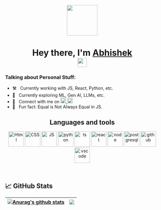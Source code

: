 <div id="header" align="center">
  <img src="https://media.giphy.com/media/M9gbBd9nbDrOTu1Mqx/giphy.gif" width="100"/>
</div>

<h1 align="center">
  Hey there, I'm <a href="https://abhishek-1804.github.io/abhishekdeshpande_portfolio/" target="_blank">Abhishek</a>
  <br>
  <img src="https://media.giphy.com/media/hvRJCLFzcasrR4ia7z/giphy.gif" width="30px"/>
</h1>

### Talking about Personal Stuff:

- 🛠 &nbsp; Currently working with JS, React, Python, etc.
- 🚀 &nbsp; Currently exploring ML, Gen AI, LLMs, etc.
- 💬 &nbsp; Connect with me on
  <a href="https://www.linkedin.com/in/abhishekdeshpande18/">
    <img src="https://img.shields.io/badge/LinkedIn-0077B5?style=for-the-badge&logo=linkedin&logoColor=white" height="18" />
  </a>
  <a href="mailto:abhidp55@gmail.com">
    <img src="https://img.shields.io/badge/Gmail-D14836?style=for-the-badge&logo=gmail&logoColor=white" height="18" />
  </a>
- 👾 &nbsp; Fun fact: Equal is Not Always Equal in JS.

<h2 align="center">Languages and tools</h2>
<p align="center">

<img src="https://raw.githubusercontent.com/bablubambal/All_logo_and_pictures/1ac69ce5fbc389725f16f989fa53c62d6e1b4883/social%20icons/html5.svg" alt="Html" height="50" width="50" />
<img src="https://raw.githubusercontent.com/bablubambal/All_logo_and_pictures/1ac69ce5fbc389725f16f989fa53c62d6e1b4883/social%20icons/css3.svg" alt="CSS" height="50" width="50" />
<img src="https://raw.githubusercontent.com/bablubambal/All_logo_and_pictures/1ac69ce5fbc389725f16f989fa53c62d6e1b4883/social%20icons/javascript.svg" alt="JS" height="50" width="50" /> 
<img src="https://raw.githubusercontent.com/bablubambal/All_logo_and_pictures/1ac69ce5fbc389725f16f989fa53c62d6e1b4883/programming%20languages/python.svg" alt="python" height="50" width="50" /> 
<img src="https://raw.githubusercontent.com/bablubambal/All_logo_and_pictures/1ac69ce5fbc389725f16f989fa53c62d6e1b4883/programming%20languages/typescript.svg" alt="ts" height="50" width="50" />
<img src="https://raw.githubusercontent.com/bablubambal/All_logo_and_pictures/7c0ac2ceb9f9d24992ec393d11fa7337d2f92466/frameworks/react.svg" alt="react" height="50" width="50" />
<img src="https://raw.githubusercontent.com/bablubambal/All_logo_and_pictures/7c0ac2ceb9f9d24992ec393d11fa7337d2f92466/frameworks/nodejs.svg" alt="node" height="50" width="50" />
<img src="https://raw.githubusercontent.com/bablubambal/All_logo_and_pictures/7c0ac2ceb9f9d24992ec393d11fa7337d2f92466/databases/postgresql.svg" alt="postgresql" height="50" width="50" />
<img src="https://raw.githubusercontent.com/bablubambal/All_logo_and_pictures/7c0ac2ceb9f9d24992ec393d11fa7337d2f92466/social%20icons/github.svg" alt="github" height="50" width="50" />
<img src="https://raw.githubusercontent.com/bablubambal/All_logo_and_pictures/7c0ac2ceb9f9d24992ec393d11fa7337d2f92466/text%20editors/vscode.svg" alt="vscode" height="50" width="50" />

</p>
<br>

## &#x1f4c8; GitHub Stats

<a href="https://github.com/Abhishek-1804"><img align="center" src="https://github-readme-stats.vercel.app/api?username=Abhishek-1804&show_icons=true&include_all_commits=true&theme=buefy&hide_border=true" alt="Anurag's github stats" /></a> | <a href="https://github.com/Abhishek-1804"><img align="center" src="https://github-readme-stats.vercel.app/api/top-langs/?username=Abhishek-1804&layout=compact&theme=buefy&hide_border=true" /></a>
| ------------- | ------------- |